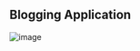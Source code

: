 ## Blogging Application
![image](https://github.com/Ravipatel02/Blog_APP_API/assets/87352218/327761b5-cb3b-4a52-9289-777c0b617a89)

